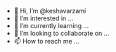 - 👋 Hi, I’m @keshavarzami
- 👀 I’m interested in ...
- 🌱 I’m currently learning ...
- 💞️ I’m looking to collaborate on ...
- 📫 How to reach me ...

<!---
keshavarzami/keshavarzami is a ✨ special ✨ repository because its `README.md` (this file) appears on your GitHub profile.
You can click the Preview link to take a look at your changes.
--->
